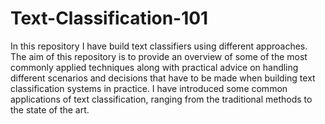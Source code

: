 # Text-Classification-101
In this repository I have build text classifiers using different approaches. The aim of this repository is to provide an overview of some of  the most commonly applied techniques along with practical advice on handling different scenarios and decisions that have to be made when building text classification systems in practice. I have introduced some common applications of text classification, ranging from the traditional methods to the state of the art.
